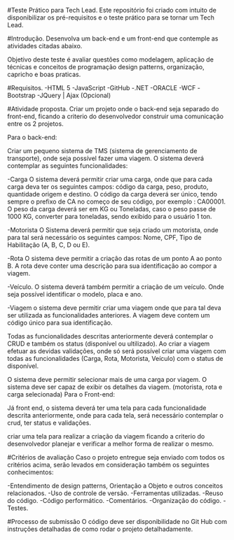 #Teste Prático para Tech Lead.
Este repositório foi criado com intuito de disponibilizar os pré-requisitos e o teste prático para se tornar um Tech Lead.

#Introdução.
Desenvolva um back-end e um front-end que contemple as atividades citadas abaixo.

Objetivo deste teste é avaliar questões como modelagem, aplicação de técnicas e conceitos de programação design patterns, organização, capricho e boas praticas.

#Requisitos.
-HTML 5
-JavaScript
-GitHub
-.NET
-ORACLE
-WCF
-Bootstrap
-JQuery | Ajax (Opcional)

#Atividade proposta.
Criar um projeto onde o back-end seja separado do front-end, ficando a criterio do desenvolvedor construir uma comunicação entre os 2 projetos.

Para o back-end:

Criar um pequeno sistema de TMS (sistema de gerenciamento de transporte), onde seja possível fazer uma viagem. O sistema deverá contemplar as seguintes funcionalidades:

-Carga
O sistema deverá permitir criar uma carga, onde que para cada carga deva ter os seguintes campos: código da carga, peso, produto, quantidade origem e destino. O código da carga deverá ser único, tendo sempre o prefixo de CA no começo de seu código, por exemplo : CA00001. O peso da carga deverá ser em KG ou Toneladas, caso o peso passe de 1000 KG, converter para toneladas, sendo exibido para o usuário 1 ton.

-Motorista
O Sistema deverá permitir que seja criado um motorista, onde para tal será necessário os seguintes campos: Nome, CPF, Tipo de Habilitação (A, B, C, D ou E).

-Rota
O sistema deve permitir a criação das rotas de um ponto A ao ponto B.
A rota deve conter uma descrição para sua identificação ao compor a viagem.

-Veículo.
O sistema deverá também permitir a criação de um veículo. Onde seja possível identificar o modelo, placa e ano.

-Viagem
o sistema deve permitir criar uma viagem onde que para tal deva ser utilizada as funcionalidades anteriores. A viagem deve contem um código único para sua identificação.

Todas as funcionalidades descritas anteriormente deverá contemplar o CRUD e também os status (disponível ou ultilizado). Ao criar a viagem efetuar as devidas validações, onde só será possível criar uma viagem com todas as funcionalidades (Carga, Rota, Motorista, Veículo) com o status de disponível.

O sistema deve permitir selecionar mais de uma carga por viagem.
O sistema deve ser capaz de exibir os detalhes da viagem. (motorista, rota e carga selecionada)
Para o Front-end:

Já front end, o sistema deverá ter uma tela para cada funcionalidade descrita anteriormente, onde para cada tela, será necessário contemplar o crud, ter status e validações.

criar uma tela para realizar a criação da viagem ficando a criterio do desenvolvedor planejar e verificar a melhor forma de realizar o mesmo.

#Critérios de avaliação
Caso o projeto entregue seja enviado com todos os critérios acima, serão levados em consideração também os seguintes conhecimentos:

-Entendimento de design patterns, Orientação a Objeto e outros conceitos relacionados.
-Uso de controle de versão.
-Ferramentas utilizadas.
-Reuso do código.
-Código performático.
-Comentários.
-Organização do código.
-Testes.

#Processo de submissão
O código deve ser disponibilidade no Git Hub com instruções detalhadas de como rodar o projeto detalhadamente.
